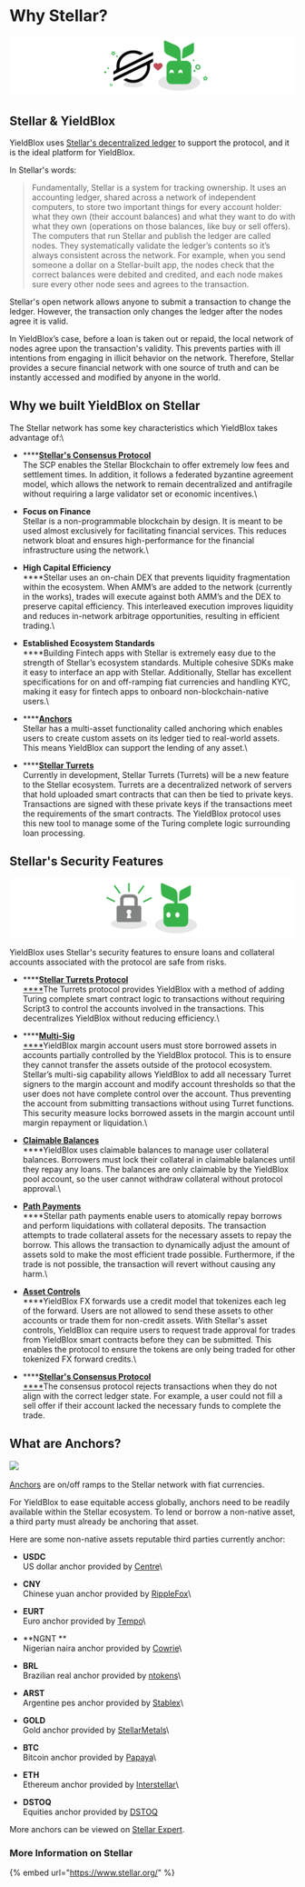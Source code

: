 # Why Stellar?

![](<../.gitbook/assets/why stellar header (1).svg>)

## Stellar & YieldBlox

YieldBlox uses [Stellar's decentralized ledger](https://developers.stellar.org/docs/glossary/ledger/) to support the protocol, and it is the ideal platform for YieldBlox.

In Stellar's words:

> Fundamentally, Stellar is a system for tracking ownership. It uses an accounting ledger, shared across a network of independent computers, to store two important things for every account holder: what they own (their account balances) and what they want to do with what they own (operations on those balances, like buy or sell offers). The computers that run Stellar and publish the ledger are called nodes. They systematically validate the ledger’s contents so it’s always consistent across the network. For example, when you send someone a dollar on a Stellar-built app, the nodes check that the correct balances were debited and credited, and each node makes sure every other node sees and agrees to the transaction.

Stellar's open network allows anyone to submit a transaction to change the ledger. However, the transaction only changes the ledger after the nodes agree it is valid.

In YieldBlox’s case, before a loan is taken out or repaid, the local network of nodes agree upon the transaction's validity. This prevents parties with ill intentions from engaging in illicit behavior on the network. Therefore, Stellar provides a secure financial network with one source of truth and can be instantly accessed and modified by anyone in the world.

## Why we built YieldBlox on Stellar

The Stellar network has some key characteristics which YieldBlox takes advantage of:\


* ****[**Stellar's Consensus Protocol**](https://developers.stellar.org/docs/glossary/scp/)\
  The SCP enables the Stellar Blockchain to offer extremely low fees and settlement times. In addition, it follows a federated byzantine agreement model, which allows the network to remain decentralized and antifragile without requiring a large validator set or economic incentives.\

* **Focus on Finance**\
  Stellar is a non-programmable blockchain by design. It is meant to be used almost exclusively for facilitating financial services. This reduces network bloat and ensures high-performance for the financial infrastructure using the network.\

* **High Capital Efficiency**\
  ****Stellar uses an on-chain DEX that prevents liquidity fragmentation within the ecosystem. When AMM’s are added to the network (currently in the works), trades will execute against both AMM’s and the DEX to preserve capital efficiency. This interleaved execution improves liquidity and reduces in-network arbitrage opportunities, resulting in efficient trading.\

* **Established Ecosystem Standards**\
  ****Building Fintech apps with Stellar is extremely easy due to the strength of Stellar’s ecosystem standards. Multiple cohesive SDKs make it easy to interface an app with Stellar. Additionally, Stellar has excellent specifications for on and off-ramping fiat currencies and handling KYC, making it easy for fintech apps to onboard non-blockchain-native users.\

* ****[**Anchors**](https://developers.stellar.org/docs/anchoring-assets/)\
  Stellar has a multi-asset functionality called anchoring which enables users to create custom assets on its ledger tied to real-world assets. This means YieldBlox can support the lending of any asset.\

* ****[**Stellar Turrets**\
  ](https://tss.stellar.org)Currently in development, Stellar Turrets (Turrets) will be a new feature to the Stellar ecosystem. Turrets are a decentralized network of servers that hold uploaded smart contracts that can then be tied to private keys. Transactions are signed with these private keys if the transactions meet the requirements of the smart contracts. The YieldBlox protocol uses this new tool to manage some of the Turing complete logic surrounding loan processing.



## Stellar's Security Features

![](<../.gitbook/assets/stellar security.svg>)

YieldBlox uses Stellar's security features to ensure loans and collateral accounts associated with the protocol are safe from risks.

* ****[**Stellar Turrets Protocol**\
  ****](https://github.com/tyvdh/turing-signing-server)The Turrets protocol provides YieldBlox with a method of adding Turing complete smart contract logic to transactions without requiring Script3 to control the accounts involved in the transactions. This decentralizes YieldBlox without reducing efficiency.\

* ****[**Multi-Sig**\
  ****](https://developers.stellar.org/docs/glossary/multisig/)YieldBlox margin account users must store borrowed assets in accounts partially controlled by the YieldBlox protocol. This is to ensure they cannot transfer the assets outside of the protocol ecosystem. Stellar’s multi-sig capability allows YieldBlox to add all necessary Turret signers to the margin account and modify account thresholds so that the user does not have complete control over the account. Thus preventing the account from submitting transactions without using Turret functions. This security measure locks borrowed assets in the margin account until margin repayment or liquidation.\

* ****[**Claimable Balances**](https://developers.stellar.org/docs/glossary/claimable-balance/)****\
  ****YieldBlox uses claimable balances to manage user collateral balances. Borrowers must lock their collateral in claimable balances until they repay any loans. The balances are only claimable by the YieldBlox pool account, so the user cannot withdraw collateral without protocol approval.\

* ****[**Path Payments**](https://developers.stellar.org/docs/start/list-of-operations/#path-payment-strict-send)****\
  ****Stellar path payments enable users to atomically repay borrows and perform liquidations with collateral deposits. The transaction attempts to trade collateral assets for the necessary assets to repay the borrow. This allows the transaction to dynamically adjust the amount of assets sold to make the most efficient trade possible. Furthermore, if the trade is not possible, the transaction will revert without causing any harm.\

* ****[**Asset Controls**](https://developers.stellar.org/docs/issuing-assets/control-asset-access/)****\
  ****YieldBlox FX forwards use a credit model that tokenizes each leg of the forward. Users are not allowed to send these assets to other accounts or trade them for non-credit assets. With Stellar's asset controls, YieldBlox can require users to request trade approval for trades from YieldBlox smart contracts before they can be submitted. This enables the protocol to ensure the tokens are only being traded for other tokenized FX forward credits.\

* ****[**Stellar's Consensus Protocol**\
  ****](https://developers.stellar.org/docs/glossary/scp/)The consensus protocol rejects transactions when they do not align with the correct ledger state. For example, a user could not fill a sell offer if their account lacked the necessary funds to complete the trade.



## What are Anchors?

![](../.gitbook/assets/anchors.svg)

[Anchors](https://developers.stellar.org/docs/anchoring-assets/) are on/off ramps to the Stellar network with fiat currencies.

For YieldBlox to ease equitable access globally, anchors need to be readily available within the Stellar ecosystem. To lend or borrow a non-native asset, a third party must already be anchoring that asset.

Here are some non-native assets reputable third parties currently anchor:

* **USDC**\
  US dollar anchor provided by [Centre](https://www.centre.io)\

* **CNY**\
  Chinese yuan anchor provided by [RippleFox](https://ripplefox.com)\

* **EURT**\
  Euro anchor provided by [Tempo](https://tempo.eu.com/home)\

* **NGNT **\
  Nigerian naira anchor provided by [Cowrie](https://www.cowrie.exchange)\

* **BRL**\
  Brazilian real anchor provided by [ntokens](https://www.ntokens.com)\

* **ARST**\
  Argentine pes anchor provided by [Stablex](https://stablex.org)\

* **GOLD**\
  Gold anchor provided by [StellarMetals](https://stellarmetals.org)\

* **BTC**\
  Bitcoin anchor provided by [Papaya](https://apay.io/in)\

* **ETH**\
  Ethereum anchor provided by [Interstellar](https://interstellar.exchange)\

* **DSTOQ**\
  Equities anchor provided by [DSTOQ](https://www.dstoq.com)

More anchors can be viewed on [Stellar Expert](https://stellar.expert/explorer/public/).



### More Information on Stellar

{% embed url="https://www.stellar.org/" %}

